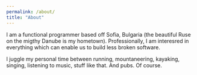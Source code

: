 ```yaml
---
permalink: /about/
title: "About"
---
```


I am a functional programmer based off Sofia, Bulgaria (the beautiful Ruse on the migthy Danube is my hometown). Professionally, I am interesred in everything which can enable us to build less broken software.

I juggle my personal time between running, mountaneering, kayaking, singing, listening to music, stuff like that. And pubs. Of course.
